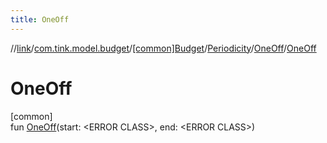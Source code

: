 ```yaml
---
title: OneOff
---
```

//[link](../../../../../index.html)/[com.tink.model.budget](../../../index.html)/[[common]Budget](../../index.html)/[Periodicity](../index.html)/[OneOff](index.html)/[OneOff](-one-off.html)



# OneOff



[common]\
fun [OneOff](-one-off.html)(start: &lt;ERROR CLASS&gt;, end: &lt;ERROR CLASS&gt;)




